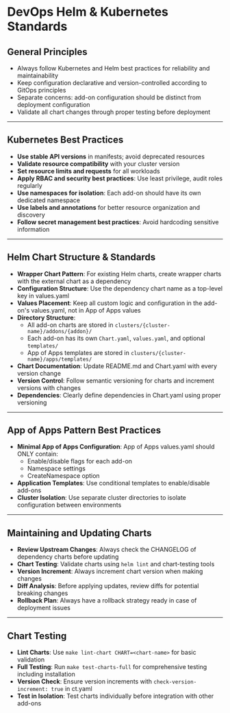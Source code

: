 # DevOps Helm & Kubernetes Standards

## General Principles

- Always follow Kubernetes and Helm best practices for reliability and maintainability
- Keep configuration declarative and version-controlled according to GitOps principles
- Separate concerns: add-on configuration should be distinct from deployment configuration
- Validate all chart changes through proper testing before deployment

---

## Kubernetes Best Practices

- **Use stable API versions** in manifests; avoid deprecated resources
- **Validate resource compatibility** with your cluster version
- **Set resource limits and requests** for all workloads
- **Apply RBAC and security best practices**: Use least privilege, audit roles regularly
- **Use namespaces for isolation**: Each add-on should have its own dedicated namespace
- **Use labels and annotations** for better resource organization and discovery
- **Follow secret management best practices**: Avoid hardcoding sensitive information

---

## Helm Chart Structure & Standards

- **Wrapper Chart Pattern**: For existing Helm charts, create wrapper charts with the external chart as a dependency
- **Configuration Structure**: Use the dependency chart name as a top-level key in values.yaml
- **Values Placement**: Keep all custom logic and configuration in the add-on's values.yaml, not in App of Apps values
- **Directory Structure**: 
  - All add-on charts are stored in `clusters/{cluster-name}/addons/{addon}/`
  - Each add-on has its own `Chart.yaml`, `values.yaml`, and optional `templates/`
  - App of Apps templates are stored in `clusters/{cluster-name}/apps/templates/`
- **Chart Documentation**: Update README.md and Chart.yaml with every version change
- **Version Control**: Follow semantic versioning for charts and increment versions with changes
- **Dependencies**: Clearly define dependencies in Chart.yaml using proper versioning

---

## App of Apps Pattern Best Practices

- **Minimal App of Apps Configuration**: App of Apps values.yaml should ONLY contain:
  - Enable/disable flags for each add-on
  - Namespace settings
  - CreateNamespace option
- **Application Templates**: Use conditional templates to enable/disable add-ons
- **Cluster Isolation**: Use separate cluster directories to isolate configuration between environments

---

## Maintaining and Updating Charts

- **Review Upstream Changes**: Always check the CHANGELOG of dependency charts before updating
- **Chart Testing**: Validate charts using `helm lint` and chart-testing tools
- **Version Increment**: Always increment chart version when making changes
- **Diff Analysis**: Before applying updates, review diffs for potential breaking changes
- **Rollback Plan**: Always have a rollback strategy ready in case of deployment issues

---

## Chart Testing

- **Lint Charts**: Use `make lint-chart CHART=<chart-name>` for basic validation
- **Full Testing**: Run `make test-charts-full` for comprehensive testing including installation
- **Version Check**: Ensure version increments with `check-version-increment: true` in ct.yaml
- **Test in Isolation**: Test charts individually before integration with other add-ons
